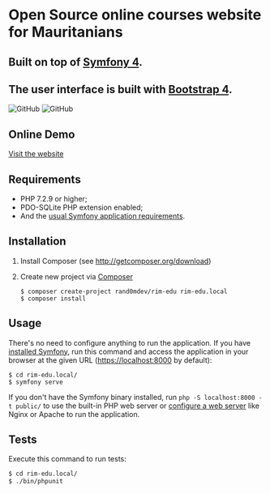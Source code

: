 # Open Source online courses website for Mauritanians

## Built on top of [Symfony 4][1].
## The user interface is built with [Bootstrap 4][2].

![GitHub](https://raw.githubusercontent.com/rand0mdev/rim-edu/master/docs/images/home-screenshot.ar.png)
![GitHub](https://raw.githubusercontent.com/rand0mdev/rim-edu/master/docs/images/home-screenshot.fr.png)

Online Demo
-----------
[Visit the website][7]

Requirements
------------

- PHP 7.2.9 or higher;
- PDO-SQLite PHP extension enabled;
- And the [usual Symfony application requirements][3].

Installation
------------

1. Install Composer (see http://getcomposer.org/download)

2. Create new project via [Composer][4]

   ```
   $ composer create-project rand0mdev/rim-edu rim-edu.local
   $ composer install
   ```
   
Usage
-----
There's no need to configure anything to run the application. If you have
[installed Symfony][5], run this command and access the application in your
browser at the given URL (<https://localhost:8000> by default):
   ```
   $ cd rim-edu.local/
   $ symfony serve
   ```
If you don't have the Symfony binary installed, run `php -S localhost:8000 -t public/`
to use the built-in PHP web server or [configure a web server][6] like Nginx or
Apache to run the application.

Tests
-----

Execute this command to run tests:

```bash
$ cd rim-edu.local/
$ ./bin/phpunit
```

[1]: https://symfony.com/
[2]: https://getbootstrap.com
[3]: https://symfony.com/doc/current/reference/requirements.html
[4]: https://getcomposer.org/doc/03-cli.md#create-project
[5]: https://symfony.com/download
[6]: https://symfony.com/doc/current/cookbook/configuration/web_server_configuration.html
[7]: http://rim-edu.herokuapp.com
